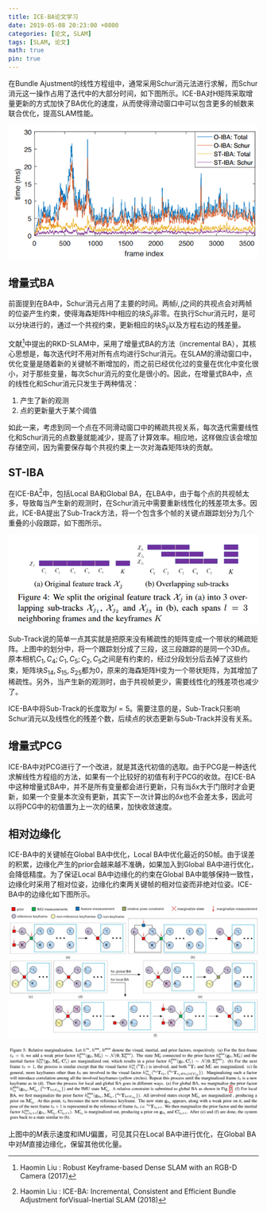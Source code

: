 ```yaml
---
title: ICE-BA论文学习
date: 2019-05-08 20:23:00 +0800
categories: [论文, SLAM]
tags: [SLAM, 论文]
math: true
pin: true
---
```


在Bundle Ajustment的线性方程组中，通常采用Schur消元法进行求解，而Schur消元这一操作占用了迭代中的大部分时间，如下图所示。ICE-BA对H矩阵采取增量更新的方式加快了BA优化的速度，从而使得滑动窗口中可以包含更多的帧数来联合优化，提高SLAM性能。

![1557319283885](/assets/img/1557319283885.png)

<!--more-->

## 增量式BA

前面提到在BA中，Schur消元占用了主要的时间。两帧$i,j$之间的共视点会对两帧的位姿产生约束，使得海森矩阵H中相应的块$S_{ij}$非零。在执行Schur消元时，是可以分块进行的，通过一个共视约束，更新相应的块$S_{ij}$以及方程右边的残差量。

文献[^RKD]中提出的RKD-SLAM中，采用了增量式BA的方法（incremental BA），其核心思想是，每次迭代时不用对所有点均进行Schur消元。在SLAM的滑动窗口中，优化变量是随着新的关键帧不断增加的，而之前已经优化过的变量在优化中变化很小，对于那些变量，每次Schur消元的变化是很小的。因此，在增量式BA中，点的线性化和Schur消元只发生于两种情况：

1. 产生了新的观测
2. 点的更新量大于某个阈值

如此一来，考虑到同一个点在不同滑动窗口中的稀疏共视关系，每次迭代需要线性化和Schur消元的点数量就能减少，提高了计算效率。相应地，这样做应该会增加存储空间，因为需要保存每个共视约束上一次对海森矩阵块的贡献。

[^RKD]: Haomin Liu : Robust Keyframe-based Dense SLAM with an RGB-D Camera (2017)

## ST-IBA

在ICE-BA[^ICE-BA]中，包括Local BA和Global BA，在LBA中，由于每个点的共视帧太多，导致每当产生新的观测时，在Schur消元中需要重新线性化的残差项太多。因此，ICE-BA提出了Sub-Track方法，将一个包含多个帧的关键点跟踪划分为几个重叠的小段跟踪，如下图所示。

![1557374365606](/assets/img/1557374365606.png)

Sub-Track说的简单一点其实就是把原来没有稀疏性的矩阵变成一个带状的稀疏矩阵。上图中的划分中，将一个跟踪划分成了三段，这三段跟踪的是同一个3D点。原本相机$C_1,C_4;C_1,C_5;C_2,C_5$之间是有约束的，经过分段划分后去掉了这些约束，矩阵块$S_{14},S_{15},S_{25}$都为0，原来的海森矩阵H变为一个带状矩阵，为其增加了稀疏性。另外，当产生新的观测时，由于共视帧更少，需要线性化的残差项也减少了。

ICE-BA中将Sub-Track的长度取为$l=5$。需要注意的是，Sub-Track只影响Schur消元以及线性化的残差个数，后续点的状态更新与Sub-Track并没有关系。

[^ICE-BA]: Haomin Liu : ICE-BA: Incremental, Consistent and Efficient Bundle Adjustment forVisual-Inertial SLAM (2018)

## 增量式PCG

ICE-BA中对PCG进行了一个改进，就是其迭代初值的选取。由于PCG是一种迭代求解线性方程组的方法，如果有一个比较好的初值有利于PCG的收敛。在ICE-BA中这种增量式BA中，并不是所有变量都会进行更新，只有当$\delta x$大于门限时才会更新，如果一个变量本次没有更新，其实下一次计算出的$\delta x$也不会差太多，因此可以将PCG中的初值置为上一次的结果，加快收敛速度。

## 相对边缘化

ICE-BA中的关键帧在Global BA中优化，Local BA中优化最近的50帧。由于误差的积累，边缘化产生的prior会越来越不准确，如果加入到Global BA中进行优化，会降低精度。为了保证Local BA中边缘化的约束在Global BA中能够保持一致性，边缘化时采用了相对位姿，边缘化约束两关键帧的相对位姿而非绝对位姿。ICE-BA中的边缘化如下图所示。

![1557404271610](/assets/img/1557404271610.png)

![1557404299891](/assets/img/1557404299891.png)

上图中的$M$表示速度和IMU偏置，可见其只在Local BA中进行优化，在Global BA中对$M$直接边缘化，保留其他优化量。
